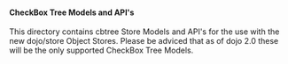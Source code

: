 #### CheckBox Tree Models and API's ####

This directory contains cbtree Store Models and API's for the use with the new dojo/store Object Stores. Please be adviced that as of dojo 2.0 these will be the only supported CheckBox Tree Models.
